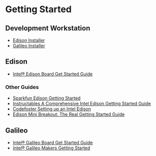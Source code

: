 Getting Started
==

## Development Workstation

- [Edison Installer](https://software.intel.com/en-us/iot/hardware/edison/downloads)
- [Galileo Installer](https://software.intel.com/en-us/iot/hardware/galileo/downloads)

## Edison

* [Intel® Edison Board Get Started Guide](https://software.intel.com/en-us/iot/library/edison-getting-started)

### Other Guides

* [Sparkfun Edison Getting Started](https://learn.sparkfun.com/tutorials/edison-getting-started-guide)
* [Instructables A Comprehensive Intel Edison Getting Started Guide](http://www.instructables.com/id/A-Comprehensive-Intel-Edison-Getting-Started-Guide/)
* [Codefoster Setting up an Intel Edison](http://www.codefoster.com/edison-setup/)
* [Edison Mini Breakout: The Real Getting Started Guide](http://blog.microcasts.tv/2014/10/16/edison-mini-breakout-the-real-getting-started-guide)

## Galileo

* [Intel® Galileo Board Get Started Guide](https://software.intel.com/en-us/iot/library/galileo-getting-started)
* [Intel® Galileo Makers Getting Started](https://communities.intel.com/community/makers/galileo/getting-started)
